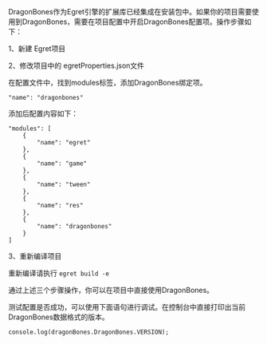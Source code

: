 DragonBones作为Egret引擎的扩展库已经集成在安装包中。如果你的项目需要使用到DragonBones，需要在项目配置中开启DragonBones配置项。操作步骤如下：

1、新建 Egret项目

2、修改项目中的 egretProperties.json文件

在配置文件中，找到modules标签，添加DragonBones绑定项。

```
"name": "dragonbones"
```

添加后配置内容如下：

```
"modules": [
    {
        "name": "egret"
    },
    {
        "name": "game"
    },
    {
        "name": "tween"
    },
    {
        "name": "res"
    },
    {
        "name": "dragonbones"
    }
]
 ```

3、重新编译项目


重新编译请执行 `egret build -e`

通过上述三个步骤操作，你可以在项目中直接使用DragonBones。

测试配置是否成功，可以使用下面语句进行调试。在控制台中直接打印出当前DragonBones数据格式的版本。

```
console.log(dragonBones.DragonBones.VERSION);
```
